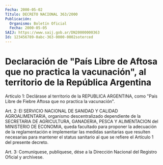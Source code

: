 ```yaml
---
Fecha: 2000-05-02
Título: DECRETO NACIONAL 363/2000
Publicación:
  Organismo: Boletín Oficial
  Fecha: 2000-05-05
SAIJ: https://www.saij.gob.ar/DN20000000363
Id: 123456789-0abc-363-0000-0002soterced
---
```

# Declaración de "País Libre de Aftosa que no practica la vacunación", al territorio de la República Argentina

<a id="1"></a>
Artículo 1: Declárase al territorio de la REPUBLICA ARGENTINA, como "País Libre de Fiebre Aftosa que no practica la vacunación".

<a id="2"></a>
Art. 2: El SERVICIO NACIONAL DE SANIDAD Y CALIDAD AGROALIMENTARIA, organismo descentralizado dependiente de la SECRETARIA DE AGRICULTURA, GANADERIA, PESCA Y ALIMENTACION del MINISTERIO DE ECONOMIA, queda facultado para proponer la adecuación de la reglamentación e implementar las medidas sanitarias que resulten necesarias para mantener el status sanitario al que se refiere el Artículo 1 del presente decreto.

<a id="3"></a>
Art. 3: Comuníquese, publíquese, dése a la Dirección Nacional del Registro Oficial y archívese.